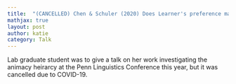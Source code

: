 ```yaml
---
title:  "(CANCELLED) Chen & Schuler (2020) Does Learner's preference match the typological pattern for Animacy Hierarchy in morphological marking?"
mathjax: true
layout: post
author: katie
category: Talk
---
```


Lab graduate student was to give a talk on her work investigating the animacy heirarcy at the Penn Linguistics Conference this year, but it was cancelled due to COVID-19. 
